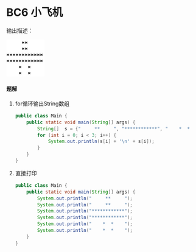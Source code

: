 # BC6 小飞机

输出描述：

<img src="./image/小飞机.png" alt="小飞机" style="zoom:80%;" />

#### 题解

1. for循环输出String数组

   ```java
   public class Main {
       public static void main(String[] args) {
           String[]  s = {"     **     ", "************", "    *  *    "};
           for (int i = 0; i < 3; i++) {
               System.out.println(s[i] + '\n' + s[i]);
           }
       }
   }
   ```

2. 直接打印

   ```java
   public class Main {
       public static void main(String[] args) {
           System.out.println("     **     ");
           System.out.println("     **     ");
           System.out.println("************");
           System.out.println("************");
           System.out.println("    *  *    ");
           System.out.println("    *  *    ");
       }
   }
   ```